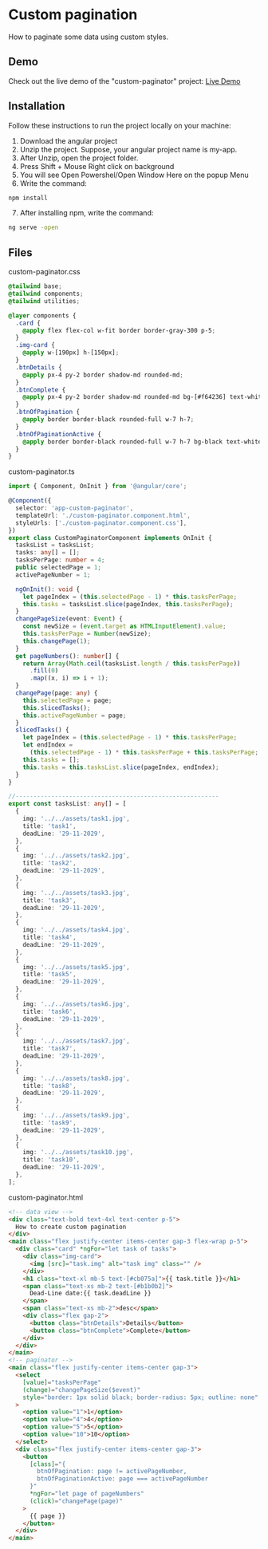 # Custom pagination

How to paginate some data using custom styles.

## Demo

Check out the live demo of the "custom-paginator" project: [Live Demo](https://abdosakregy.github.io/custom-paginator-angular/)

## Installation

Follow these instructions to run the project locally on your machine:

1. Download the angular project
2. Unzip the project. Suppose, your angular project name is my-app.
3. After Unzip, open the project folder.
4. Press Shift + Mouse Right click on background
5. You will see Open Powershel/Open Window Here on the popup Menu
6. Write the command:
```bash
npm install
```
7. After installing npm, write the command:
```bash
ng serve -open
```

## Files
custom-paginator.css
```css
@tailwind base;
@tailwind components;
@tailwind utilities;

@layer components {
  .card {
    @apply flex flex-col w-fit border border-gray-300 p-5;
  }
  .img-card {
    @apply w-[190px] h-[150px];
  }
  .btnDetails {
    @apply px-4 py-2 border shadow-md rounded-md;
  }
  .btnComplete {
    @apply px-4 py-2 border shadow-md rounded-md bg-[#f64236] text-white;
  }
  .btnOfPagination {
    @apply border border-black rounded-full w-7 h-7;
  }
  .btnOfPaginationActive {
    @apply border border-black rounded-full w-7 h-7 bg-black text-white;
  }
}

```
custom-paginator.ts
```typescript
import { Component, OnInit } from '@angular/core';

@Component({
  selector: 'app-custom-paginator',
  templateUrl: './custom-paginator.component.html',
  styleUrls: ['./custom-paginator.component.css'],
})
export class CustomPaginatorComponent implements OnInit {
  tasksList = tasksList;
  tasks: any[] = [];
  tasksPerPage: number = 4;
  public selectedPage = 1;
  activePageNumber = 1;

  ngOnInit(): void {
    let pageIndex = (this.selectedPage - 1) * this.tasksPerPage;
    this.tasks = tasksList.slice(pageIndex, this.tasksPerPage);
  }
  changePageSize(event: Event) {
    const newSize = (event.target as HTMLInputElement).value;
    this.tasksPerPage = Number(newSize);
    this.changePage(1);
  }
  get pageNumbers(): number[] {
    return Array(Math.ceil(tasksList.length / this.tasksPerPage))
      .fill(0)
      .map((x, i) => i + 1);
  }
  changePage(page: any) {
    this.selectedPage = page;
    this.slicedTasks();
    this.activePageNumber = page;
  }
  slicedTasks() {
    let pageIndex = (this.selectedPage - 1) * this.tasksPerPage;
    let endIndex =
      (this.selectedPage - 1) * this.tasksPerPage + this.tasksPerPage;
    this.tasks = [];
    this.tasks = this.tasksList.slice(pageIndex, endIndex);
  }
}

//---------------------------------------------------------
export const tasksList: any[] = [
  {
    img: '../../assets/task1.jpg',
    title: 'task1',
    deadLine: '29-11-2029',
  },
  {
    img: '../../assets/task2.jpg',
    title: 'task2',
    deadLine: '29-11-2029',
  },
  {
    img: '../../assets/task3.jpg',
    title: 'task3',
    deadLine: '29-11-2029',
  },
  {
    img: '../../assets/task4.jpg',
    title: 'task4',
    deadLine: '29-11-2029',
  },
  {
    img: '../../assets/task5.jpg',
    title: 'task5',
    deadLine: '29-11-2029',
  },
  {
    img: '../../assets/task6.jpg',
    title: 'task6',
    deadLine: '29-11-2029',
  },
  {
    img: '../../assets/task7.jpg',
    title: 'task7',
    deadLine: '29-11-2029',
  },
  {
    img: '../../assets/task8.jpg',
    title: 'task8',
    deadLine: '29-11-2029',
  },
  {
    img: '../../assets/task9.jpg',
    title: 'task9',
    deadLine: '29-11-2029',
  },
  {
    img: '../../assets/task10.jpg',
    title: 'task10',
    deadLine: '29-11-2029',
  },
];

```
custom-paginator.html
```html
<!-- data view -->
<div class="text-bold text-4xl text-center p-5">
  How to create custom pagination
</div>
<main class="flex justify-center items-center gap-3 flex-wrap p-5">
  <div class="card" *ngFor="let task of tasks">
    <div class="img-card">
      <img [src]="task.img" alt="task img" class="" />
    </div>
    <h1 class="text-xl mb-5 text-[#cb075a]">{{ task.title }}</h1>
    <span class="text-xs mb-2 text-[#b1b0b2]">
      Dead-Line date:{{ task.deadLine }}
    </span>
    <span class="text-xs mb-2">desc</span>
    <div class="flex gap-2">
      <button class="btnDetails">Details</button>
      <button class="btnComplete">Complete</button>
    </div>
  </div>
</main>
<!-- paginator -->
<main class="flex justify-center items-center gap-3">
  <select
    [value]="tasksPerPage"
    (change)="changePageSize($event)"
    style="border: 1px solid black; border-radius: 5px; outline: none"
  >
    <option value="1">1</option>
    <option value="4">4</option>
    <option value="5">5</option>
    <option value="10">10</option>
  </select>
  <div class="flex justify-center items-center gap-3">
    <button
      [class]="{
        btnOfPagination: page != activePageNumber,
        btnOfPaginationActive: page === activePageNumber
      }"
      *ngFor="let page of pageNumbers"
      (click)="changePage(page)"
    >
      {{ page }}
    </button>
  </div>
</main>
```

